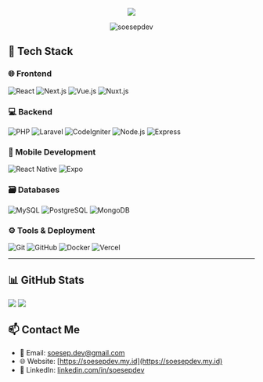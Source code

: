 <!-- Typing animation heading -->
<p align="center">
  <img src="https://readme-typing-svg.demolab.com/?lines=Hi,+I'm+Soe;Fullstack+Developer;React,+Laravel,+Node.js+%26+More!;&center=true&width=500&height=50">
</p>

<p align="center">
  <img src="https://komarev.com/ghpvc/?username=soesepdev&label=Profile+Views&color=0e75b6&style=flat" alt="soesepdev" />
</p>

## 🧰 Tech Stack

### 🌐 Frontend  
![React](https://img.shields.io/badge/React-20232A?style=for-the-badge&logo=react&logoColor=61DAFB)
![Next.js](https://img.shields.io/badge/Next.js-000000?style=for-the-badge&logo=nextdotjs&logoColor=ffffff)
![Vue.js](https://img.shields.io/badge/Vue.js-35495E?style=for-the-badge&logo=vue.js&logoColor=4FC08D)
![Nuxt.js](https://img.shields.io/badge/Nuxt.js-00DC82?style=for-the-badge&logo=nuxt.js&logoColor=white)

### 💻 Backend  
![PHP](https://img.shields.io/badge/PHP-777BB4?style=for-the-badge&logo=php&logoColor=fff)
![Laravel](https://img.shields.io/badge/Laravel-F9322C?style=for-the-badge&logo=laravel&logoColor=fff)
![CodeIgniter](https://img.shields.io/badge/CodeIgniter-EF4223?style=for-the-badge&logo=codeigniter&logoColor=fff)
![Node.js](https://img.shields.io/badge/Node.js-339933?style=for-the-badge&logo=node.js&logoColor=fff)
![Express](https://img.shields.io/badge/Express.js-000000?style=for-the-badge&logo=express&logoColor=fff)

### 📱 Mobile Development  
![React Native](https://img.shields.io/badge/React_Native-20232A?style=for-the-badge&logo=react&logoColor=61DAFB)
![Expo](https://img.shields.io/badge/Expo-000020?style=for-the-badge&logo=expo&logoColor=white)

### 🗃️ Databases  
![MySQL](https://img.shields.io/badge/MySQL-00758F?style=for-the-badge&logo=mysql&logoColor=fff)
![PostgreSQL](https://img.shields.io/badge/PostgreSQL-336791?style=for-the-badge&logo=postgresql&logoColor=fff)
![MongoDB](https://img.shields.io/badge/MongoDB-47A248?style=for-the-badge&logo=mongodb&logoColor=fff)

### ⚙️ Tools & Deployment  
![Git](https://img.shields.io/badge/Git-F05032?style=for-the-badge&logo=git&logoColor=fff)
![GitHub](https://img.shields.io/badge/GitHub-181717?style=for-the-badge&logo=github&logoColor=fff)
![Docker](https://img.shields.io/badge/Docker-2496ED?style=for-the-badge&logo=docker&logoColor=fff)
![Vercel](https://img.shields.io/badge/Vercel-000?style=for-the-badge&logo=vercel&logoColor=white)

---

## 📊 GitHub Stats

<p>
  <img src="https://github-readme-stats.vercel.app/api?username=soesepdev&show_icons=true&theme=radical" />
  <img src="https://github-readme-stats.vercel.app/api/top-langs/?username=soesepdev&layout=compact&theme=radical" />
</p>

## 📫 Contact Me

- 📧 Email: [soesep.dev@gmail.com](mailto:soesep.dev@gmail.com)
- 🌐 Website: [https://soesepdev.my.id](https://soesepdev.my.id)
- 💼 LinkedIn: [linkedin.com/in/soesepdev](https://linkedin.com/in/soesepdev)
